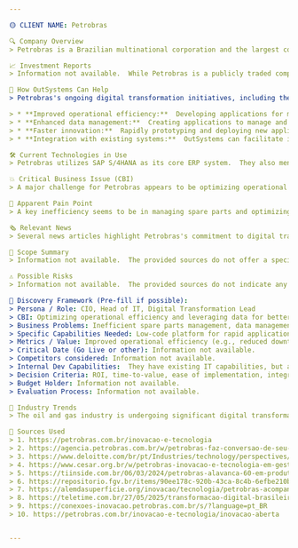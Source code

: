 ```yaml
---

🟡 CLIENT NAME: Petrobras

🔍 Company Overview
> Petrobras is a Brazilian multinational corporation and the largest company in Latin America.  It is primarily engaged in the exploration, production, refining, and sale of petroleum and natural gas.  They also have significant investments in petrochemicals and renewable energy.

📈 Investment Reports
> Information not available.  While Petrobras is a publicly traded company, specific links to their investment reports were not provided.

🧩 How OutSystems Can Help
> Petrobras's ongoing digital transformation initiatives, including the recent SAP S/4HANA conversion, present several opportunities for OutSystems.  Low-code development could accelerate the creation of applications supporting:

> * **Improved operational efficiency:**  Developing applications for managing spare parts, optimizing logistics, and streamlining internal processes.  The article mentioning a 60% productivity increase with low-code development suggests a strong potential for similar gains at Petrobras.
> * **Enhanced data management:**  Creating applications to manage and analyze the vast amounts of data generated by their operations, as highlighted by the mention of managing over 160 terabytes of data.
> * **Faster innovation:**  Rapidly prototyping and deploying new applications to support research and development initiatives within the Cenpes (Petrobras Research Center).
> * **Integration with existing systems:**  OutSystems can facilitate integration between new applications and their existing SAP S/4HANA system and other enterprise systems.

🛠️ Current Technologies in Use
> Petrobras utilizes SAP S/4HANA as its core ERP system.  They also mention using drones for industrial inspections and exploring artificial intelligence tools.

💥 Critical Business Issue (CBI)
> A major challenge for Petrobras appears to be optimizing operational efficiency and leveraging data effectively to improve decision-making.  This is evidenced by their investment in digital transformation initiatives and the focus on improving productivity.

🚨 Apparent Pain Point
> A key inefficiency seems to be in managing spare parts and optimizing logistics, as indicated by articles discussing challenges in spare parts management.

🗞️ Relevant News
> Several news articles highlight Petrobras's commitment to digital transformation and its use of innovative technologies to improve efficiency and productivity.  Specific examples include the SAP S/4HANA conversion and the use of low-code development to achieve a 60% productivity increase.

📌 Scope Summary
> Information not available.  The provided sources do not offer a specific project scope.

⚠️ Possible Risks
> Information not available.  The provided sources do not indicate any specific risks related to budget, timeline, governance, or sponsorship.

🧠 Discovery Framework (Pre-fill if possible):
> Persona / Role: CIO, Head of IT, Digital Transformation Lead
> CBI: Optimizing operational efficiency and leveraging data for better decision-making.
> Business Problems: Inefficient spare parts management, data management challenges, slow application development cycles.
> Specific Capabilities Needed: Low-code platform for rapid application development, integration capabilities with existing systems (SAP S/4HANA), data analytics tools.
> Metrics / Value: Improved operational efficiency (e.g., reduced downtime, increased productivity), faster time-to-market for new applications, cost savings.
> Critical Date (Go Live or other): Information not available.
> Competitors considered: Information not available.
> Internal Dev Capabilities:  They have existing IT capabilities, but are actively seeking to improve speed and efficiency of development.
> Decision Criteria: ROI, time-to-value, ease of implementation, integration with existing systems.
> Budget Holder: Information not available.
> Evaluation Process: Information not available.

📰 Industry Trends
> The oil and gas industry is undergoing significant digital transformation, driven by the need for improved efficiency, cost reduction, and enhanced safety.  The adoption of low-code platforms, AI, and IoT are key trends in this transformation.

📂 Sources Used
> 1. https://petrobras.com.br/inovacao-e-tecnologia
> 2. https://agencia.petrobras.com.br/w/petrobras-faz-conversao-de-seu-sistema-integrado-de-gestao
> 3. https://www.deloitte.com/br/pt/Industries/technology/perspectives/conversao-sap-petrobras.html
> 4. https://www.cesar.org.br/w/petrobras-inovacao-e-tecnologia-em-gestao-de-sobressalentes-para-eficiencia-operacional-na-industria
> 5. https://tiinside.com.br/06/03/2024/petrobras-alavanca-60-em-produtividade-com-desenvolvimento-low-code/
> 6. https://repositorio.fgv.br/items/90ee178c-920b-43ca-8c4b-6efbe210bbeb
> 7. https://alemdasuperficie.org/inovacao/tecnologia/petrobras-acompanha-gigantes-do-setor-e-mergulha-na-era-do-avanco-da-tecnologia/
> 8. https://teletime.com.br/27/05/2025/transformacao-digital-brasileira-mobiliza-petrobras-itau-einstein-e-sonda/
> 9. https://conexoes-inovacao.petrobras.com.br/s/?language=pt_BR
> 10. https://petrobras.com.br/inovacao-e-tecnologia/inovacao-aberta


---
```

